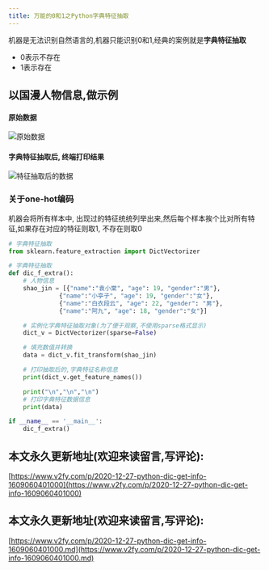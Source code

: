 ```yaml
---
title: 万能的0和1之Python字典特征抽取
---
```




机器是无法识别自然语言的,机器只能识别0和1,经典的案例就是**字典特征抽取**

- 0表示不存在
- 1表示存在

## 以国漫人物信息,做示例

#### 原始数据

![原始数据](http://upload-images.jianshu.io/upload_images/3203841-eaf17364d5d1f73e.png?imageMogr2/auto-orient/strip%7CimageView2/2/w/1240)

#### 字典特征抽取后, 终端打印结果

![特征抽取后的数据](http://upload-images.jianshu.io/upload_images/3203841-38333b1c5881e73b.png?imageMogr2/auto-orient/strip%7CimageView2/2/w/1240)

### 关于one-hot编码
机器会将所有样本中, 出现过的特征统统列举出来,然后每个样本挨个比对所有特征,如果存在对应的特征则取1, 不存在则取0

```python
# 字典特征抽取
from sklearn.feature_extraction import DictVectorizer

# 字典特征抽取
def dic_f_extra():
    # 人物信息
    shao_jin = [{"name":"袁小棠", "age": 19, "gender":"男"},
              {"name":"小亭子", "age": 19, "gender":"女"},
              {"name":"白衣段云", "age": 22, "gender": "男"},
              {"name":"阿九", "age": 18, "gender":"女"}]

    # 实例化字典特征抽取对象(为了便于观察,不使用sparse格式显示)
    dict_v = DictVectorizer(sparse=False)

    # 填充数值并转换
    data = dict_v.fit_transform(shao_jin)

    # 打印抽取后的,字典特征名称信息
    print(dict_v.get_feature_names())

    print("\n","\n","\n")
    # 打印字典特征数据信息
    print(data)

if __name__ == '__main__':
    dic_f_extra()
```





## 本文永久更新地址(欢迎来读留言,写评论):

[https://www.v2fy.com/p/2020-12-27-python-dic-get-info-1609060401000](https://www.v2fy.com/p/2020-12-27-python-dic-get-info-1609060401000)

## 本文永久更新地址(欢迎来读留言,写评论):

[https://www.v2fy.com/p/2020-12-27-python-dic-get-info-1609060401000.md](https://www.v2fy.com/p/2020-12-27-python-dic-get-info-1609060401000.md)
